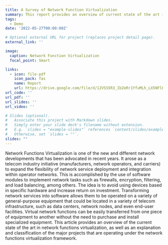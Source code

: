 ```yaml
---
title: A Survey of Network Function Virtualization
summary: This report provides an overview of current state of the art in network functions virtualization, as well as an explanation and classification of the major projects that are operating under the network functions virtualization framework. 
tags:
  - Demo
date: '2022-05-27T00:00:00Z'

# Optional external URL for project (replaces project detail page).
external_link: ''

image:
  caption: Network Function Virtualization
  focal_point: Smart

links:
  - icon: file-pdf
    icon_pack: fas
    name: Report
    url: https://drive.google.com/file/d/12VSS5R3_IbZeRr1YfuMLh_LX5NFlHOYk/view?usp=sharing
url_code: ''
url_pdf: ''
url_slides: ''
url_video: ''

# Slides (optional).
#   Associate this project with Markdown slides.
#   Simply enter your slide deck's filename without extension.
#   E.g. `slides = "example-slides"` references `content/slides/example-slides.md`.
#   Otherwise, set `slides = ""`.
slides: ""
---
```


Network Functions Virtualization is one of the new and different network developments that has 
been advocated in recent years. It arose as a telecom industry initiative (manufacturers, network 
operators, and carriers) to expand the flexibility of network service deployment and integration 
within operator networks. This is accomplished by the use of software modules to implement 
network tasks such as firewalls, encryption, filtering, and load balancing, among others. The idea is to avoid using devices based in specific hardware and increase return on investment. Transforming network services into software allows them to be operated on a variety of general-purpose equipment that could be located in a variety of telecom infrastructure, such as data centers, network nodes, and even end-user facilities. Virtual network functions can be easily transferred from one piece of equipment to another without the need to purchase and install specialized equipment. This article provides an overview of the current state of the art in network functions virtualization, as well as an explanation and classification of the major projects that are operating under the network functions virtualization framework.